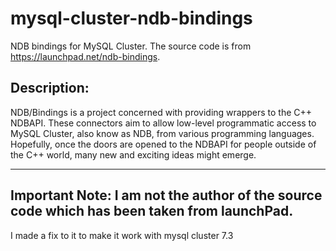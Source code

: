 mysql-cluster-ndb-bindings
==========================

NDB bindings for MySQL Cluster. 
The source code is from 
https://launchpad.net/ndb-bindings. 

Description:
------------
NDB/Bindings is a project concerned with providing wrappers to the C++ NDBAPI. 
These connectors aim to allow low-level programmatic access to MySQL Cluster, also know as NDB, from various programming languages. 
Hopefully, once the doors are opened to the NDBAPI for people outside of the C++ world, many new and exciting ideas might emerge.

-------------------------------------------------------------------------------------------
Important Note: I am not the author of the source code which has been taken from launchPad.  
-------------------------------------------------------------------------------------------
I made a fix to it to make it work with mysql cluster 7.3
